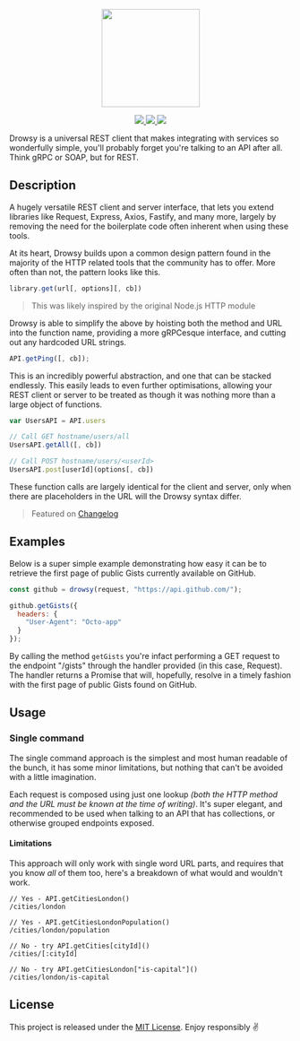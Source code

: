<p align="center">
  <a href="#">
    <img src="https://cdn.jsdelivr.net/gh/emphori/drowsy@master/.github/logo-175x122@2x.png" width="175px" />
  </a>
</p>

<p align="center">
  <a href="https://www.npmjs.com/package/drowsy">
    <img src="https://img.shields.io/npm/v/drowsy.svg?style=flat-square" />
  </a>
  <a href="https://codecov.io/gh/Emphori/drowsy">
    <img src="https://img.shields.io/codecov/c/github/Emphori/drowsy.svg?style=flat-square" />
  </a>
  <a href="https://lgtm.com/projects/g/Emphori/drowsy">
    <img src="https://img.shields.io/lgtm/grade/javascript/github/Emphori/drowsy.svg?style=flat-square" />
  </a>
</p>

Drowsy is a universal REST client that makes integrating with services so
wonderfully simple, you'll probably forget you're talking to an API after all.
Think gRPC or SOAP, but for REST.

## Description

A hugely versatile REST client and server interface, that lets you extend
libraries like Request, Express, Axios, Fastify, and many more, largely by
removing the need for the boilerplate code often inherent when using these
tools.

At its heart, Drowsy builds upon a common design pattern found in the majority
of the HTTP related tools that the community has to offer. More often than not,
the pattern looks like this.

```javascript
library.get(url[, options][, cb])
```

> This was likely inspired by the original Node.js HTTP module

Drowsy is able to simplify the above by hoisting both the method and URL into
the function name, providing a more gRPCesque interface, and cutting out any
hardcoded URL strings.

```javascript
API.getPing([, cb]);
```

This is an incredibly powerful abstraction, and one that can be stacked
endlessly. This easily leads to even further optimisations, allowing your REST
client or server to be treated as though it was nothing more than a large object
of functions.

```javascript
var UsersAPI = API.users

// Call GET hostname/users/all
UsersAPI.getAll([, cb])

// Call POST hostname/users/<userId>
UsersAPI.post[userId](options[, cb])
```

These function calls are largely identical for the client and server, only when
there are placeholders in the URL will the Drowsy syntax differ.

> Featured on [Changelog][1.1]

[1.1]: https://changelog.com/news/drowsy-the-laziest-rest-client-youll-ever-see-wwn0

## Examples

Below is a super simple example demonstrating how easy it can be to retrieve the
first page of public Gists currently available on GitHub.

```javascript
const github = drowsy(request, "https://api.github.com/");

github.getGists({
  headers: {
    "User-Agent": "Octo-app"
  }
});
```

By calling the method `getGists` you're infact performing a GET request to the
endpoint "/gists" through the handler provided (in this case, Request). The
handler returns a Promise that will, hopefully, resolve in a timely fashion with
the first page of public Gists found on GitHub.

## Usage

### Single command

The single command approach is the simplest and most human readable of the
bunch, it has some minor limitations, but nothing that can't be avoided with a
little imagination.

Each request is composed using just one lookup _(both the HTTP method and the
URL must be known at the time of writing)_. It's super elegant, and recommended
to be used when talking to an API that has collections, or otherwise grouped
endpoints exposed.

#### Limitations

This approach will only work with single word URL parts, and requires that you
know _all_ of them too, here's a breakdown of what would and wouldn't work.

```
// Yes - API.getCitiesLondon()
/cities/london

// Yes - API.getCitiesLondonPopulation()
/cities/london/population

// No - try API.getCities[cityId]()
/cities/[:cityId]

// No - try API.getCitiesLondon["is-capital"]()
/cities/london/is-capital
```

## License

This project is released under the [MIT License][4.1]. Enjoy responsibly ✌️

[4.1]: ./LICENSE
